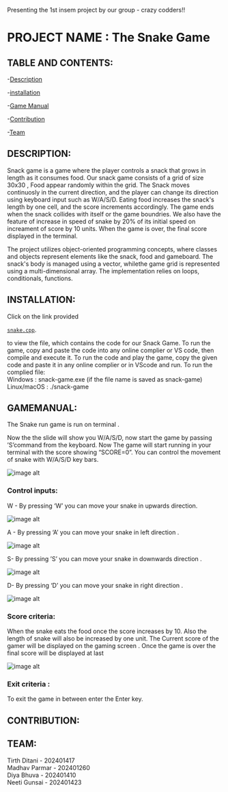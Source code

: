 Presenting the 1st insem project by our group - crazy codders!!
 # PROJECT NAME : The Snake Game


## TABLE AND CONTENTS:

-[Description](#Description)


-[installation](#installation)


-[Game Manual](#GameManual)


-[Contribution](#Contribution)


-[Team](#Team)



## DESCRIPTION: 
Snack game is a game where the player controls a snack that grows in length as it consumes food. Our snack game consists of a grid of size 30x30 , Food appear randomly within the grid. The Snack moves continuosly in the current direction, and the player can change its direction using keyboard input such as W/A/S/D. Eating food increases the snack's length by one cell, and the score increments accordingly. The game ends when the snack collides with itself or the game boundries. We also have the feature of increase in speed of snake by 20% of its initial speed on increament of score by 10 units. When the game is over, the final score displayed in the terminal.


The project utilizes object-oriented programming concepts, where classes and objects represent elements like the snack, food and gameboard. The snack's body is managed using a vector, whilethe game grid is represented using a multi-dimensional array. The implementation relies on loops, conditionals, functions. 
 
## INSTALLATION:
Click on the link provided 

[`snake.cpp`](./snake.cpp).  

to view the file, which contains the code for our Snack Game. To run the game, copy and paste the code into any online complier or VS code, then compile and execute it.
To run the code and play the game, copy the given code and paste it in any online complier or in VScode and run.
To run the complied file: <br>
Windows : snack-game.exe (if the file name is saved as snack-game)<br>
Linux/macOS : ./snack-game<br>


## GAMEMANUAL: 

The Snake run game is run on terminal . 

Now the the slide will show you W/A/S/D, now start the game by passing  ’S’command from the keyboard. Now  The game will start running in your terminal with the score showing “SCORE=0”. You can control the movement of snake with W/A/S/D key bars.

![image alt](https://github.com/madhav-p-11/project-/blob/main/Screenshot%202025-02-03%20170606.png)                                                         



### Control inputs:

W - By pressing ‘W’ you can move your snake  in upwards direction.



![image alt](https://github.com/madhav-p-11/project-/blob/main/Screenshot%202025-02-03%20170606.png)

A - By pressing ‘A’ you can move your snake in left direction .





![image alt](https://github.com/madhav-p-11/project-/blob/main/Screenshot%202025-02-03%20170711.png)


S- By pressing ’S’ you can move your snake in downwards direction .




![image alt](https://github.com/madhav-p-11/project-/blob/main/Screenshot%202025-02-03%20170641.png)



D- By pressing ‘D’ you can move your snake in right direction .





![image alt](https://github.com/madhav-p-11/project-/blob/main/Screenshot%202025-02-03%20170711.png)


### Score criteria:

When the snake eats the food once the score increases by 10. Also the length of snake will also be increased by one unit.  The Current  score of the gamer  will be displayed on the gaming screen . Once the game is over the final score will be displayed at last

![image alt](https://github.com/madhav-p-11/project-/blob/main/Screenshot%202025-02-03%20170939.png)

### Exit  criteria :

To exit the game in between enter the Enter key.

## CONTRIBUTION:


## TEAM:
 Tirth Ditani  - 202401417<br>
 Madhav Parmar - 202401260<br>
 Diya Bhuva    - 202401410<br>
 Neeti Gunsai  - 202401423<br>
